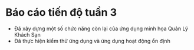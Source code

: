 # Báo cáo tiến độ tuần 3
   - Đã xây dựng một số chức năng còn lại của ứng dụng minh họa Quản Lý Khách Sạn
   - Đã thực hiện kiểm thử ứng dụng và ứng dụng hoạt động ổn định
